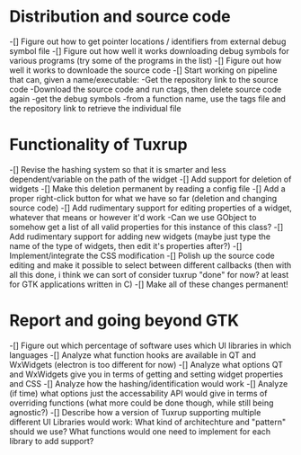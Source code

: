 # Distribution and source code
-[] Figure out how to get pointer locations / identifiers from external debug symbol file
-[] Figure out how well it works downloading debug symbols for various programs (try some of the programs in the list)
-[] Figure out how well it works to downloade the source code
-[] Start working on pipeline that can, given a name/executable:
    -Get the repository link to the source code
    -Download the source code and run ctags, then delete source code again
    -get the debug symbols
    -from a function name, use the tags file and the repository link to retrieve the individual file 

# Functionality of Tuxrup
-[] Revise the hashing system so that it is smarter and less dependent/variable on the path of the widget
-[] Add support for deletion of widgets
-[] Make this deletion permanent by reading a config file 
-[] Add a proper right-click button for what we have so far (deletion and changing source code)
-[] Add rudimentary support for editing properties of a widget, whatever that means or however it'd work
    -Can we use GObject to somehow get a list of all valid properties for this instance of this class?
-[] Add rudimentary support for adding new widgets (maybe just type the name of the type of widgets, then edit it's properties after?)
-[] Implement/integrate the CSS modification
-[] Polish up the source code editing and make it possible to select between different callbacks 
(then with all this done, i think we can sort of consider tuxrup "done" for now? at least for GTK applications written in C)
-[] Make all of these changes permanent!

# Report and going beyond GTK
-[] Figure out which percentage of software uses which UI libraries in which languages
-[] Analyze what function hooks are available in QT and WxWidgets (electron is too different for now)
-[] Analyze what options QT and WxWidgets give you in terms of getting and setting widget properties and CSS
-[] Analyze how the hashing/identification would work 
-[] Analyze (if time) what options just the accessability API would give in terms of overriding functions (what more could be done though, while still being agnostic?)
-[] Describe how a version of Tuxrup supporting multiple different UI Libraries would work: What kind of architechture and "pattern" should we use? What functions would one need to implement for each library to add support?





